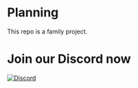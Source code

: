 # Planning

This repo is a family project.

# Join our Discord now #
[![Discord](https://img.shields.io/discord/434218790360973312?color=%232e9ee8&label=Discord&logo=discord)](https://discord.gg/YwzReK3)
